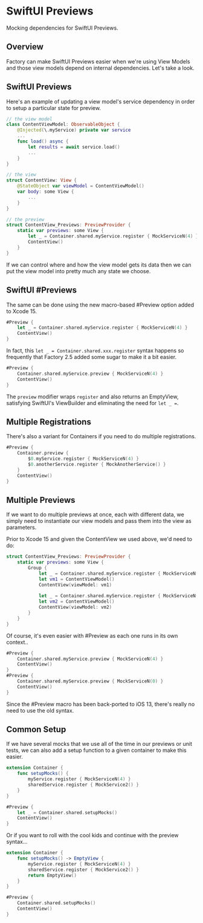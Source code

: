 # SwiftUI Previews

Mocking dependencies for SwiftUI Previews.

## Overview

Factory can make SwiftUI Previews easier when we're using View Models and those view models depend on internal dependencies. Let's take a look.

## SwiftUI Previews

Here's an example of updating a view model's service dependency in order to setup a particular state for  preview.

```swift
// the view model
class ContentViewModel: ObservableObject {
    @Injected(\.myService) private var service
    ...
    func load() async {
        let results = await service.load()
        ...
    }
}

// the view
struct ContentView: View {
    @StateObject var viewModel = ContentViewModel()
    var body: some View {
        ...
    }
}

// the preview
struct ContentView_Previews: PreviewProvider {
    static var previews: some View {
        let _ = Container.shared.myService.register { MockServiceN(4) }
        ContentView()
    }
}
```
If we can control where and how the view model gets its data then we can put the view model into pretty much any state we choose.

## SwiftUI #Previews

The same can be done using the new macro-based #Preview option added to Xcode 15.

```swift
#Preview {
    let _ = Container.shared.myService.register { MockServiceN(4) }
    ContentView()
}
```
In fact, this `let _ = Container.shared.xxx.register` syntax happens so frequently that Factory 2.5 added some sugar to make it a bit easier.

```swift
#Preview {
    Container.shared.myService.preview { MockServiceN(4) }
    ContentView()
}
```
The `preview` modifier wraps `register` and also returns an EmptyView, satisfying SwiftUI's ViewBuilder and eliminating the need for `let _ =`.

## Multiple Registrations

There's also a variant for Containers if you need to do multiple registrations.
```swift
#Preview {
    Container.preview {
        $0.myService.register { MockServiceN(4) }
        $0.anotherService.register { MockAnotherService() }
    }
    ContentView()
}
```

## Multiple Previews

If we want to do multiple previews at once, each with different data, we simply need to instantiate our view models and pass them into the view as parameters.

Prior to Xcode 15 and given the ContentView we used above, we'd need to do:

```swift
struct ContentView_Previews: PreviewProvider {
    static var previews: some View {
        Group {
            let _ = Container.shared.myService.register { MockServiceN(4) }
            let vm1 = ContentViewModel()
            ContentView(viewModel: vm1)
            
            let _ = Container.shared.myService.register { MockServiceN(8) }
            let vm2 = ContentViewModel()
            ContentView(viewModel: vm2)
        }
    }
}
```
Of course, it's even easier with #Preview as each one runs in its own context..
```swift
#Preview {
    Container.shared.myService.preview { MockServiceN(4) }
    ContentView()
}
#Preview {
    Container.shared.myService.preview { MockServiceN(0) }
    ContentView()
}
```
Since the #Preview macro has been back-ported to iOS 13, there's really no need to use the old syntax.

## Common Setup

If we have several mocks that we use all of the time in our previews or unit tests, we can also add a setup function to a given container to make this easier.

```swift
extension Container {
    func setupMocks() {
        myService.register { MockServiceN(4) }
        sharedService.register { MockService2() }
    }
}

#Preview {
    let _ = Container.shared.setupMocks()
    ContentView()
}
```
Or if you want to roll with the cool kids and continue with the preview syntax...
```swift
extension Container {
    func setupMocks() -> EmptyView {
        myService.register { MockServiceN(4) }
        sharedService.register { MockService2() }
        return EmptyView()
    }
}

#Preview {
    Container.shared.setupMocks()
    ContentView()
}
```
